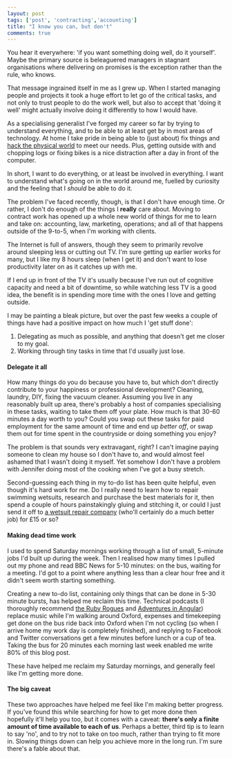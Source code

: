 ```yaml
---
layout: post
tags: ['post', 'contracting','accounting']
title: "I know you can, but don't"
comments: true
---
```

You hear it everywhere: 'if you want something doing well, do it yourself'. Maybe the primary source is beleaguered managers in stagnant organisations where delivering on promises is the exception rather than the rule, who knows. 

That message ingrained itself in me as I grew up. When I started managing people and projects it took a huge effort to let go of the critical tasks, and not only to trust people to do the work well, but also to accept that 'doing it well' might actually involve doing it differently to how I would have.  

As a specialising generalist I've forged my career so far by trying to understand everything, and to be able to at least get by in most areas of technology. At home I take pride in being able to (just about) fix things and [hack the physical world](/posts/2013-12-01-pi-powered-central-heating-phase-1/) to meet our needs. Plus, getting outside with and chopping logs or fixing bikes is a nice distraction after a day in front of the computer. 

In short, I want to do everything, or at least be involved in everything. I want to understand what's going on in the world around me, fuelled by curiosity and the feeling that I _should_ be able to do it.

The problem I've faced recently, though, is that I don't have enough time. Or rather, I don't do enough of the things I __really__ care about. Moving to contract work has opened up a whole new world of things for me to learn and take on: accounting, law, marketing, operations; and all of that happens outside of the 9-to-5, when I'm working with clients.

The Internet is full of answers, though they seem to primarily revolve around sleeping less or cutting out TV. I'm sure getting up earlier works for many, but I like my 8 hours sleep (when I get it) and don't want to lose productivity later on as it catches up with me. 

If I end up in front of the TV it's usually because I've run out of cognitive capacity and need a bit of downtime, so while watching less TV is a good idea, the benefit is in spending more time with the ones I love and getting outside. 

I may be painting a bleak picture, but over the past few weeks a couple of things have had a positive impact on how much I 'get stuff done':

1. Delegating as much as possible, and anything that doesn't get me closer to my goal.
2. Working through tiny tasks in time that I'd usually just lose.

#### Delegate it all

How many things do you do because you have to, but which don't directly contribute to your happiness or professional development? Cleaning, laundry, DIY, fixing the vacuum cleaner. Assuming you live in any reasonably built up area, there's probably a host of companies specialising in these tasks, waiting to take them off your plate. How much is that 30-60 minutes a day worth to you? Could you swap out these tasks for paid employment for the same amount of time and end up *better off*, or swap them out for time spent in the countryside or doing something you enjoy?

The problem is that sounds very extravagant, right? I can't imagine paying someone to clean my house so I don't have to, and would almost feel ashamed that I wasn't doing it myself. Yet somehow I don't have a problem with Jennifer doing most of the cooking when I've got a busy stretch.

Second-guessing each thing in my to-do list has been quite helpful, even though it's hard work for me. Do I really need to learn how to repair swimming wetsuits, research and purchase the best materials for it, then spend a couple of hours painstakingly gluing and stitching it, or could I just send it off to [a wetsuit repair company](http://www.bodylinewetsuitrepairs.co.uk/) (who'll certainly do a much better job) for £15 or so? 

#### Making dead time work

I used to spend Saturday mornings working through a list of small, 5-minute jobs I'd built up during the week. Then I realised how many times I pulled out my phone and read BBC News for 5-10 minutes: on the bus, waiting for a meeting. I'd got to a point where anything less than a clear hour free and it didn't seem worth starting something. 

Creating a new to-do list, containing only things that can be done in 5-30 minute bursts, has helped me reclaim this time. Technical podcasts (I thoroughly recommend [the Ruby Rogues](http://devchat.tv/ruby-rogues/) and [Adventures in Angular](http://devchat.tv/adventures-in-angular)) replace music while I'm walking around Oxford, expenses and timekeeping get done on the bus ride back into Oxford when I'm not cycling (so when I arrive home my work day is completely finished), and replying to Facebook and Twitter conversations get a few minutes before lunch or a cup of tea. Taking the bus for 20 minutes each morning last week enabled me write 80% of this blog post.

These have helped me reclaim my Saturday mornings, and generally feel like I'm getting more done.

#### The big caveat

These two approaches have helped me feel like I'm making better progress. If you've found this while searching for how to get more done then hopefully it'll help you too, but it comes with a caveat: __there's only a finite amount of time available to each of us__. Perhaps a better, third tip is to learn to say 'no', and to try not to take on too much, rather than trying to fit more in. Slowing things down can help you achieve more in the long run. I'm sure there's a fable about that.
